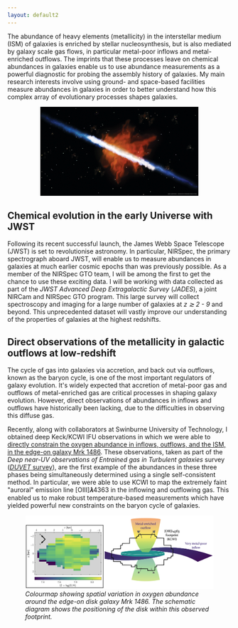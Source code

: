 ```yaml
---
layout: default2
---
```


The abundance of heavy elements (metallicity) in the interstellar medium (ISM) of galaxies is enriched by stellar nucleosynthesis, but is also mediated by galaxy scale gas flows, in particular metal-poor inflows and metal-enriched outflows. The imprints that these processes leave on chemical abundances in galaxies enable us to use abundance measurements as a powerful diagnostic for probing the assembly history of galaxies. My main research interests involve using ground- and space-based facilities measure abundances in galaxies in order to better understand how this complex array of evolutionary processes shapes galaxies.

<center>
<figure>
    <img src="Galaxy-Outflow.jpg" alt="Galactic outflows" width="356" height="200">
    <!-- <figcaption><i>An artist's impression of the cycle of inflows and outflows in a an edge-on galaxy. Credit: James Josephides</i></figcaption> -->
</figure>    
</center>

## Chemical evolution in the early Universe with JWST

Following its recent successful launch, the James Webb Space Telescope (JWST) is set to revolutionise astronomy.
In particular, NIRSpec, the primary spectrograph aboard JWST, will enable us to measure abundances in galaxies at much earlier cosmic epochs than was previously possible.
As a member of the NIRSpec GTO team, I will be among the first to get the chance to use these exciting data.
I will be working with data collected as part of the *JWST Advanced Deep Extragalactic Survey* (*JADES*), a joint NIRCam and NIRSpec GTO program. This large survey will collect spectroscopy and imaging for a large number of galaxies at *z ≳ 2 - 9* and beyond. This unprecedented dataset will vastly improve our understanding of the properties of galaxies at the highest redshifts.


## Direct observations of the metallicity in galactic outflows at low-redshift

The cycle of gas into galaxies via accretion, and back out via outflows, known as the baryon cycle, is one of the most important regulators of galaxy evolution. It's widely expected that accretion of metal-poor gas and outflows of metal-enriched gas are critical processes in shaping galaxy evolution. However, direct observations of abundances in inflows and outflows have historically been lacking, due to the difficulties in observing this diffuse gas.

Recently, along with collaborators at Swinburne University of Technology, I obtained deep Keck/KCWI IFU observations in which we were able to [directly constrain the oxygen abundance in inflows, outflows, and the ISM, in the edge-on galaxy Mrk 1486](https://ui.adsabs.harvard.edu/abs/2021ApJ...918L..16C/abstract). These observations, taken as part of the *Deep near-UV observations of Entrained gas in Turbulent galaxies* survey ([*DUVET* survey](https://www.deannefisher.com/duvet)), are the first example of the abundances in these three phases being simultaneously determined using a single self-consistent method. In particular, we were able to use KCWI to map the extremely faint "auroral" emission line [OIII]𝝀4363 in the inflowing and outflowing gas. This enabled us to make robust temperature-based measurements which have yielded powerful new constraints on the baryon cycle of galaxies.

<figure>
    <img src="DUVET_schematic.png" alt="Metal enriched outflows in Mrk 1486">
    <figcaption><i>Colourmap showing spatial variation in oxygen abundance around the edge-on disk galaxy Mrk 1486. The schematic diagram shows the positioning of the disk within this observed footprint.</i></figcaption>
</figure>    

